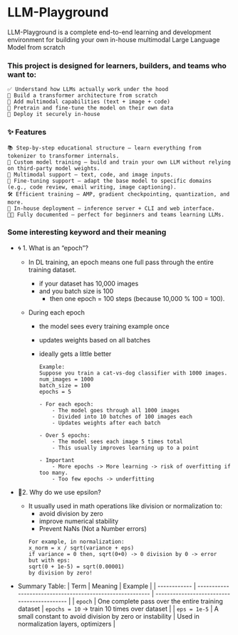 # LLM-Playground

LLM-Playground is a complete end-to-end learning and development environment for building your own in-house multimodal Large Language Model from scratch

### This project is designed for learners, builders, and teams who want to:

    ✅ Understand how LLMs actually work under the hood
    🧪 Build a transformer architecture from scratch
    🧰 Add multimodal capabilities (text + image + code)
    🚀 Pretrain and fine-tune the model on their own data
    🔐 Deploy it securely in-house

### ✨ Features

    📚 Step-by-step educational structure — learn everything from tokenizer to transformer internals.
    🧠 Custom model training — build and train your own LLM without relying on third-party model weights.
    🧩 Multimodal support — text, code, and image inputs.
    🧪 Fine-tuning support — adapt the base model to specific domains (e.g., code review, email writing, image captioning).
    🛠️ Efficient training — AMP, gradient checkpointing, quantization, and more.
    🧰 In-house deployment — inference server + CLI and web interface.
    🧑‍💻 Fully documented — perfect for beginners and teams learning LLMs.

### Some interesting keyword and their meaning

- 🌀 1. What is an “epoch”?

  - In DL training, an epoch means one full pass through the entire training dataset.
    - if your dataset has 10,000 images
    - and you batch size is 100
      - then one epoch = 100 steps (because 10,000 % 100 = 100).
  - During each epoch

    - the model sees every training example once
    - updates weights based on all batches
    - ideally gets a little better

      ```
      Example:
      Suppose you train a cat-vs-dog classifier with 1000 images.
      num_images = 1000
      batch_size = 100
      epochs = 5

      - For each epoch:
          - The model goes through all 1000 images
          - Divided into 10 batches of 100 images each
          - Updates weights after each batch

      - Over 5 epochs:
          - The model sees each image 5 times total
          - This usually improves learning up to a point

      - Important
          - More epochs -> More learning -> risk of overfitting if too many.
          - Too few epochs -> underfitting
      ```

- 🧠2. Why do we use epsilon?
  - It usually used in math operations like division or normalization to:
    - avoid division by zero
    - improve numerical stability
    - Prevent NaNs (Not a Number errors)
    ```
    For example, in normalization:
    x_norm = x / sqrt(variance + eps)
    if variance = 0 then, sqrt(0+0) -> 0 division by 0 -> error
    but with eps:
    sqrt(0 + 1e-5) = sqrt(0.00001)
    by division by zero!
    ```
- Summary Table:
  | Term | Meaning | Example |
  | ------------ | --------------------------------------------------------- | ------------------------------------------- |
  | `epoch` | One complete pass over the entire training dataset | `epochs = 10` → train 10 times over dataset |
  | `eps = 1e-5` | A small constant to avoid division by zero or instability | Used in normalization layers, optimizers |
